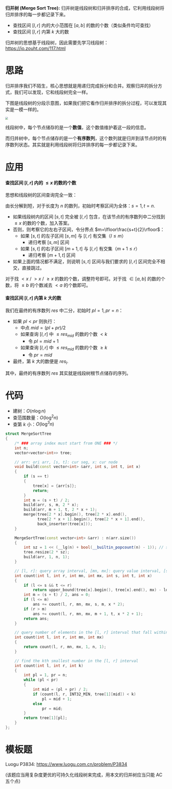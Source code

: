 **归并树 (Merge Sort Tree):** 归并树是线段树和归并排序的合成，它利用线段树将归并排序的每一步都记录下来。

- 查找区间 $[l,r]$ 内的大小范围在 $[a,b]$ 的数的个数（类似条件均可查找）
- 查找区间 $[l,r]$ 内第 $k$ 大的数

<!--more-->

归并树的思想基于线段树，因此需要先学习线段树：https://io.zouht.com/117.html

# 思路

归并排序我们不陌生，核心思想就是用递归完成拆分和合并。观察归并的拆分方式，我们可以发现，它和线段树完全一样。

下图是线段树的分段示意图，如果我们把它看作归并排序的拆分过程，可以发现其实是一模一样的。

<img src="https://assets.zouht.com/img/note/117-03.webp" style="zoom: 50%;" />

线段树中，每个节点储存的是一个**数值**，这个数值维护着这一段的信息。

而归并树中，每个节点储存的是一个**有序数列**，这个数列就是归并到该节点时的有序数列状态。其实就是利用线段树将归并排序的每一步都记录下来。

# 应用

#### 查找区间 $[l,r]$ 内的 $\leq x$ 的数的个数

思想和线段树的区间查询完全一致：

由长分解到短，对于长度为 $n$ 的数列，初始时考察区间为全体：$s=1,t=n$.

- 如果线段树内的区间 $[s,t]$ 完全被 $[l,r]$ 包含，在该节点的有序数列中二分找到 $\leq x$ 的数的个数，加入答案。
- 否则，则考察它的左右子区间，令分界点 $m=\lfloor\frac{s+t}{2}\rfloor$：
  - 如果 $[s,t]$ 的左子区间 $[s,m]$ 与 $[l,r]$ 有交集（$l\leq m$）
    - 递归考察 $[s,m]$ 区间
  - 如果 $[s,t]$ 的右子区间 $[m+1,t]$ 与 $[l,r]$ 有交集（$m+1\leq r$）
    - 递归考察 $[m+1,t]$ 区间
- 如果上面的情况都不满足，则说明 $[s,t]$ 区间与我们要求的 $[l,r]$ 区间完全不相交，直接跳过。

对于找 $<x$ / $>x$ / $\geq x$ 的数的个数，调整符号即可。对于找 $\in[a,b]$ 的数的个数，将 $\leq b$ 的个数减去 $<a$ 的个数即可。

#### 查找区间 $[l,r]$ 内第 $k$ 大的数

我们在最终的有序数列 $res$ 中二分，初始时 $pl=1,pr=n$：

- 如果 $pl<pr$ 则执行：
  - 中点 $mid=(pl+pr)/2$
  - 如果查询 $[l,r]$ 中 $\leq res_{mid}$ 的数的个数 $<k$
    - 令 $pl = mid + 1$
  - 如果查询 $[l,r]$ 中 $\leq res_{mid}$ 的数的个数 $\geq k$
    - 令 $pr=mid$
- 最终，第 $k$ 大的数便是 $res_l$.

其中，最终的有序数列 $res$ 其实就是线段树根节点储存的序列。

# 代码

- 建树：$O(n\log n)$
- 查范围数量：$O(\log^2 n)$
- 查第 $k$ 小：$O(\log^3 n)$

```cpp
struct MergeSortTree
{
    /* ### array index must start from ONE ### */
    int n;
    vector<vector<int>> tree;

    // arr: ori arr, [s, t]: cur seg, x: cur node
    void build(const vector<int> &arr, int s, int t, int x)
    {
        if (s == t)
        {
            tree[x] = {arr[s]};
            return;
        }
        int m = (s + t) / 2;
        build(arr, s, m, 2 * x);
        build(arr, m + 1, t, 2 * x + 1);
        merge(tree[2 * x].begin(), tree[2 * x].end(),
              tree[2 * x + 1].begin(), tree[2 * x + 1].end(),
              back_inserter(tree[x]));
    }

    MergeSortTree(const vector<int> &arr) : n(arr.size())
    {
        int sz = 1 << (__lg(n) + bool(__builtin_popcount(n) - 1)); // sz = \lceil \log_{2}{n} \rceil
        tree.resize(2 * sz);
        build(arr, 1, n, 1);
    }

    // [l, r]: query array interval, [mn, mx]: query value interval, [s, t]: cur seg, x: cur node
    int count(int l, int r, int mn, int mx, int s, int t, int x)
    {
        if (l <= s && t <= r)
            return upper_bound(tree[x].begin(), tree[x].end(), mx) - lower_bound(tree[x].begin(), tree[x].end(), mn);
        int m = (s + t) / 2, ans = 0;
        if (l <= m)
            ans += count(l, r, mn, mx, s, m, x * 2);
        if (r > m)
            ans += count(l, r, mn, mx, m + 1, t, x * 2 + 1);
        return ans;
    }

    // query number of elements in the [l, r] interval that fall within the range [mn, mx]
    int count(int l, int r, int mn, int mx)
    {
        return count(l, r, mn, mx, 1, n, 1);
    }

    // find the kth smallest number in the [l, r] interval
    int count(int l, int r, int k)
    {
        int pl = 1, pr = n;
        while (pl < pr)
        {
            int mid = (pl + pr) / 2;
            if (count(l, r, INT32_MIN, tree[1][mid]) < k)
                pl = mid + 1;
            else
                pr = mid;
        }
        return tree[1][pl];
    }
};
```

# 模板题

Luogu P3834: https://www.luogu.com.cn/problem/P3834

(该题应当用复杂度更优的可持久化线段树来完成，用本文的归并树应当只能 AC 五个点)